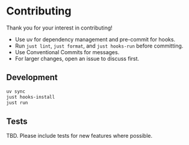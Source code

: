 # Contributing

Thank you for your interest in contributing!

- Use uv for dependency management and pre-commit for hooks.
- Run `just lint`, `just format`, and `just hooks-run` before committing.
- Use Conventional Commits for messages.
- For larger changes, open an issue to discuss first.

## Development

```bash
uv sync
just hooks-install
just run
```

## Tests

TBD. Please include tests for new features where possible.
